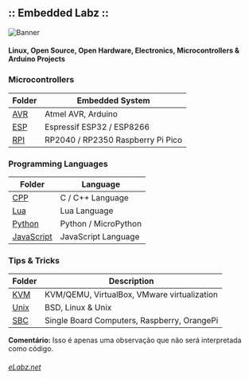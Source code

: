 
## :: Embedded Labz ::
![Banner](http://elabz.net/banner.png)
#### Linux, Open Source, Open Hardware, Electronics, Microcontrollers & Arduino Projects

### Microcontrollers

| Folder | Embedded System |
|--------|-----------------|
| [AVR](https://elabz.net/AVR/)  | Atmel AVR, Arduino |
| [ESP](https://elabz.net/ESP/)  | Espressif ESP32 / ESP8266 |
| [RPI](https://elabz.net/RPI/)  | RP2040 / RP2350 Raspberry Pi Pico |

### Programming Languages

| Folder     | Language              |
|------------|----------------------|
| [CPP](https://elabz.net/CPP/)     | C / C++ Language      |
| [Lua](https://elabz.net/Lua/)     | Lua Language         |
| [Python](https://elabz.net/Python/) | Python / MicroPython |
| [JavaScript](https://elabz.net/JavaScript/) | JavaScript Language |

### Tips & Tricks

| Folder | Description |
|--------|---------------------------|
| [KVM](https://elabz.net/KVM/)   | KVM/QEMU, VirtualBox, VMware virtualization |
| [Unix](https://elabz.net/Unix/) | BSD, Linux & Unix |
| [SBC](https://elabz.net/SBC/)   | Single Board Computers, Raspberry, OrangePi |

[//]: # (Este é um comentário "oculto" no Markdown)
**Comentário:** Isso é apenas uma observação que não será interpretada como código.

###### [eLabz.net](https://elabz.net)
